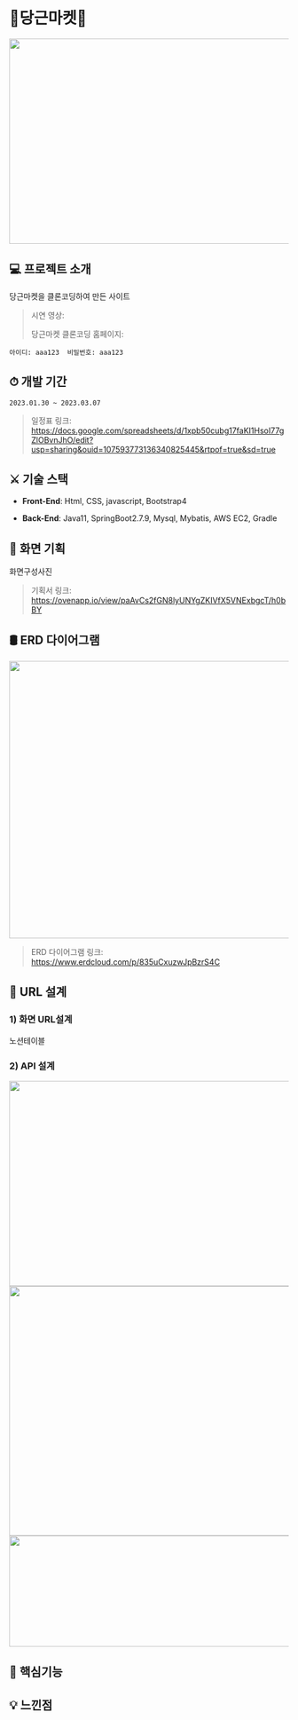 # 🥕당근마켓🥕
<img src="https://user-images.githubusercontent.com/101551707/225053683-b416c84a-0c2f-4366-853d-2063462e36dd.png"  width="700" height="370">

##  💻 프로젝트 소개
당근마켓을 클론코딩하여 만든 사이트

> 시연 영상: 
> 
> 당근마켓 클론코딩 홈페이지: 
```
아이디: aaa123  비밀번호: aaa123
```

## ⏱ 개발 기간
`2023.01.30 ~ 2023.03.07`

> 일정표 링크: https://docs.google.com/spreadsheets/d/1xpb50cubg17faKI1HsoI77gZlOBvnJhO/edit?usp=sharing&ouid=107593773136340825445&rtpof=true&sd=true

## ⚔ 기술 스택
* **Front-End**: Html, CSS, javascript, Bootstrap4

* **Back-End**: Java11, SpringBoot2.7.9, Mysql, Mybatis, AWS EC2, Gradle

## 📝 화면 기획
화면구성사진
> 기획서 링크: https://ovenapp.io/view/paAvCs2fGN8lyUNYgZKIVfX5VNExbgcT/h0bBY

## 🛢 ERD 다이어그램
<img src="https://user-images.githubusercontent.com/101551707/225052519-13f2b97d-2000-4a27-a53e-e16babeac704.png"  width="900" height="500">

> ERD 다이어그램 링크: https://www.erdcloud.com/p/835uCxuzwJpBzrS4C

## 🔗 URL 설계

### 1) 화면 URL설계
노션테이블

### 2) API 설계
<img src="https://user-images.githubusercontent.com/101551707/225055932-f6daae14-6d63-49e2-ad2d-29f7437ed11f.jpg"  width="700" height="370">
<img src="https://user-images.githubusercontent.com/101551707/225056028-d40c0b19-2aa4-4cf0-bf8a-ce1013dee047.jpg"  width="700" height="450">
<img src="https://user-images.githubusercontent.com/101551707/225056101-4fa32f48-7bdb-44d4-b9d9-4cfe6f99d4a7.jpg"  width="700" height="200">

## 📌 핵심기능

## 💡 느낀점
